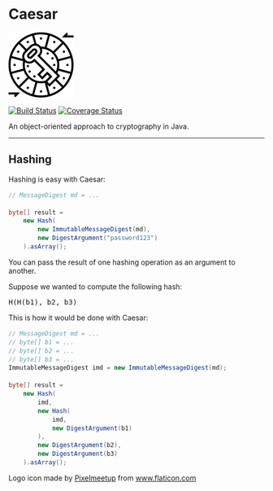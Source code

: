 # Caesar

![Logo](logo.png)

[![Build Status](https://travis-ci.com/Glusk/caesar.svg?branch=master)](https://travis-ci.com/Glusk/caesar)
[![Coverage Status](https://coveralls.io/repos/github/Glusk/caesar/badge.svg?branch=master)](https://coveralls.io/github/Glusk/caesar?branch=master)

An object-oriented approach to cryptography in Java.

---

## Hashing

Hashing is easy with Caesar:

``` java
// MessageDigest md = ...

byte[] result = 
    new Hash(
        new ImmutableMessageDigest(md),
        new DigestArgument("password123")
    ).asArray();
```
You can pass the result of one hashing operation as an argument to
another.

Suppose we wanted to compute the following hash:
<pre>
H(H(b1), b2, b3)
</pre>

This is how it would be done with Caesar:
``` java
// MessageDigest md = ...
// byte[] b1 = ...
// byte[] b2 = ...
// byte[] b3 = ...
ImmutableMessageDigest imd = new ImmutableMessageDigest(md);

byte[] result = 
    new Hash(
        imd,
        new Hash(
            imd,
            new DigestArgument(b1)
        ),
        new DigestArgument(b2),
        new DigestArgument(b3)
    ).asArray();
```
<div>Logo icon made by <a href="https://www.flaticon.com/free-icon/caesar-cipher_1792163" title="Pixelmeetup">Pixelmeetup</a> from <a href="https://www.flaticon.com/" title="Flaticon">www.flaticon.com</a></div>
